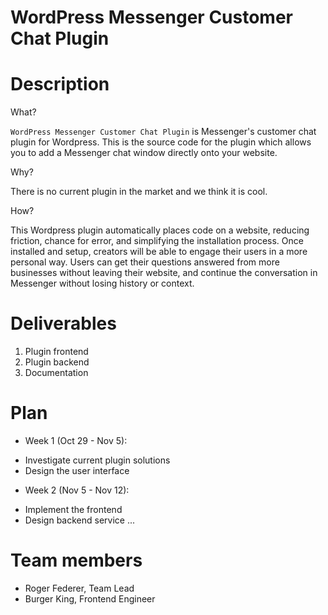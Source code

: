 # WordPress Messenger Customer Chat Plugin

# Description
What?

`WordPress Messenger Customer Chat Plugin` is Messenger's customer chat plugin for Wordpress.
This is the source code for the plugin which allows you to add a Messenger chat window directly onto
your website.

Why?

There is no current plugin in the market and we think it is cool.

How?

This Wordpress plugin automatically
places code on a website, reducing friction, chance for error, and simplifying
the installation process. Once installed and setup, creators will be able to
engage their users in a more personal way. Users can get their questions answered
from more businesses without leaving their website, and continue the conversation
in Messenger without losing history or context. 

# Deliverables

1. Plugin frontend
2. Plugin backend 
3. Documentation 

# Plan

* Week 1 (Oct 29 - Nov 5):
- Investigate current plugin solutions
- Design the user interface
* Week 2 (Nov 5 - Nov 12):
- Implement the frontend
- Design backend service
...

# Team members

* Roger Federer, Team Lead
* Burger King, Frontend Engineer

